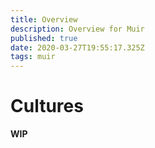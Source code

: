 ```yaml
---
title: Overview
description: Overview for Muir
published: true
date: 2020-03-27T19:55:17.325Z
tags: muir
---
```


# Cultures
**WIP**